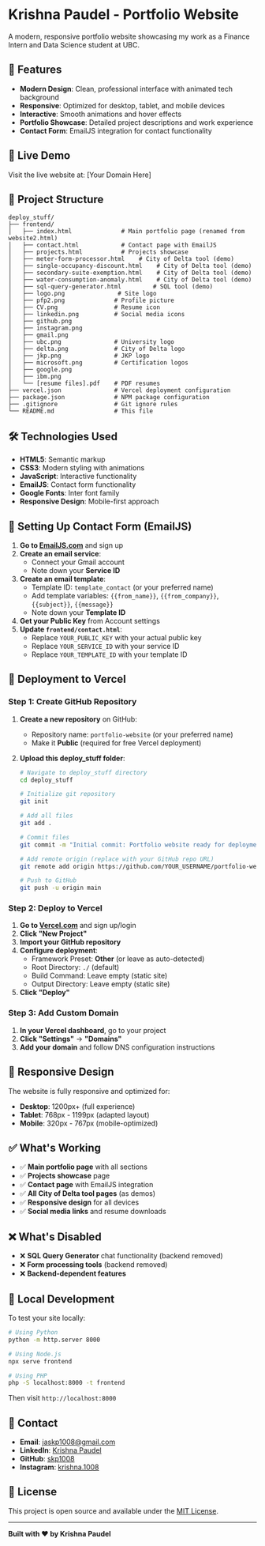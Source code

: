 # Krishna Paudel - Portfolio Website

A modern, responsive portfolio website showcasing my work as a Finance Intern and Data Science student at UBC.

## 🌟 Features

- **Modern Design**: Clean, professional interface with animated tech background
- **Responsive**: Optimized for desktop, tablet, and mobile devices
- **Interactive**: Smooth animations and hover effects
- **Portfolio Showcase**: Detailed project descriptions and work experience
- **Contact Form**: EmailJS integration for contact functionality

## 🚀 Live Demo

Visit the live website at: [Your Domain Here]

## 📁 Project Structure

```
deploy_stuff/
├── frontend/
│   ├── index.html              # Main portfolio page (renamed from website2.html)
│   ├── contact.html            # Contact page with EmailJS
│   ├── projects.html           # Projects showcase
│   ├── meter-form-processor.html    # City of Delta tool (demo)
│   ├── single-occupancy-discount.html    # City of Delta tool (demo)
│   ├── secondary-suite-exemption.html    # City of Delta tool (demo)
│   ├── water-consumption-anomaly.html    # City of Delta tool (demo)
│   ├── sql-query-generator.html         # SQL tool (demo)
│   ├── logo.png               # Site logo
│   ├── pfp2.png              # Profile picture
│   ├── CV.png                # Resume icon
│   ├── linkedin.png          # Social media icons
│   ├── github.png
│   ├── instagram.png
│   ├── gmail.png
│   ├── ubc.png               # University logo
│   ├── delta.png             # City of Delta logo
│   ├── jkp.png               # JKP logo
│   ├── microsoft.png         # Certification logos
│   ├── google.png
│   ├── ibm.png
│   └── [resume files].pdf    # PDF resumes
├── vercel.json               # Vercel deployment configuration
├── package.json              # NPM package configuration
├── .gitignore                # Git ignore rules
└── README.md                 # This file
```

## 🛠️ Technologies Used

- **HTML5**: Semantic markup
- **CSS3**: Modern styling with animations
- **JavaScript**: Interactive functionality
- **EmailJS**: Contact form functionality
- **Google Fonts**: Inter font family
- **Responsive Design**: Mobile-first approach

## 📧 Setting Up Contact Form (EmailJS)

1. **Go to [EmailJS.com](https://www.emailjs.com/)** and sign up
2. **Create an email service**:
   - Connect your Gmail account
   - Note down your **Service ID**
3. **Create an email template**:
   - Template ID: `template_contact` (or your preferred name)
   - Add template variables: `{{from_name}}`, `{{from_company}}`, `{{subject}}`, `{{message}}`
   - Note down your **Template ID**
4. **Get your Public Key** from Account settings
5. **Update `frontend/contact.html`**:
   - Replace `YOUR_PUBLIC_KEY` with your actual public key
   - Replace `YOUR_SERVICE_ID` with your service ID
   - Replace `YOUR_TEMPLATE_ID` with your template ID

## 🚀 Deployment to Vercel

### Step 1: Create GitHub Repository

1. **Create a new repository** on GitHub:
   - Repository name: `portfolio-website` (or your preferred name)
   - Make it **Public** (required for free Vercel deployment)

2. **Upload this deploy_stuff folder**:
   ```bash
   # Navigate to deploy_stuff directory
   cd deploy_stuff
   
   # Initialize git repository
   git init
   
   # Add all files
   git add .
   
   # Commit files
   git commit -m "Initial commit: Portfolio website ready for deployment"
   
   # Add remote origin (replace with your GitHub repo URL)
   git remote add origin https://github.com/YOUR_USERNAME/portfolio-website.git
   
   # Push to GitHub
   git push -u origin main
   ```

### Step 2: Deploy to Vercel

1. **Go to [Vercel.com](https://vercel.com)** and sign up/login
2. **Click "New Project"**
3. **Import your GitHub repository**
4. **Configure deployment**:
   - Framework Preset: **Other** (or leave as auto-detected)
   - Root Directory: `./` (default)
   - Build Command: Leave empty (static site)
   - Output Directory: Leave empty (static site)
5. **Click "Deploy"**

### Step 3: Add Custom Domain

1. **In your Vercel dashboard**, go to your project
2. **Click "Settings"** → **"Domains"**
3. **Add your domain** and follow DNS configuration instructions

## 📱 Responsive Design

The website is fully responsive and optimized for:
- **Desktop**: 1200px+ (full experience)
- **Tablet**: 768px - 1199px (adapted layout)
- **Mobile**: 320px - 767px (mobile-optimized)

## ✅ What's Working

- ✅ **Main portfolio page** with all sections
- ✅ **Projects showcase** page
- ✅ **Contact page** with EmailJS integration
- ✅ **All City of Delta tool pages** (as demos)
- ✅ **Responsive design** for all devices
- ✅ **Social media links** and resume downloads

## ❌ What's Disabled

- ❌ **SQL Query Generator** chat functionality (backend removed)
- ❌ **Form processing tools** (backend removed)
- ❌ **Backend-dependent features**

## 🔧 Local Development

To test your site locally:

```bash
# Using Python
python -m http.server 8000

# Using Node.js
npx serve frontend

# Using PHP
php -S localhost:8000 -t frontend
```

Then visit `http://localhost:8000`

## 📧 Contact

- **Email**: jaskp1008@gmail.com
- **LinkedIn**: [Krishna Paudel](https://www.linkedin.com/in/krishna-paudel-4705a3262/)
- **GitHub**: [skp1008](https://github.com/skp1008)
- **Instagram**: [krishna.1008](https://www.instagram.com/krishna.1008/)

## 📄 License

This project is open source and available under the [MIT License](LICENSE).

---

**Built with ❤️ by Krishna Paudel**
